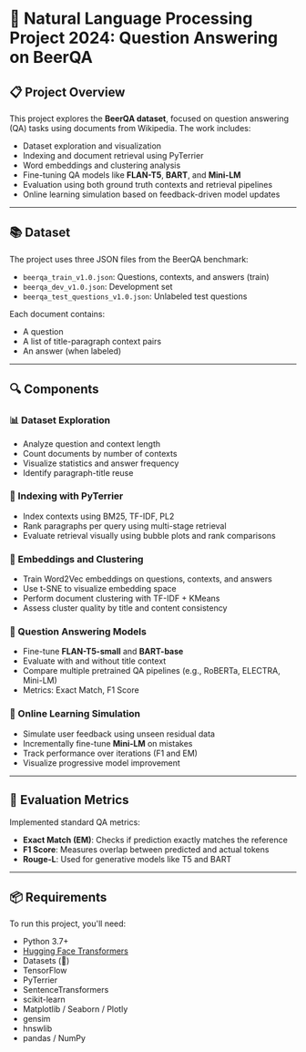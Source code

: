 # 🧠 Natural Language Processing Project 2024: Question Answering on BeerQA

## 📋 Project Overview

This project explores the **BeerQA dataset**, focused on question answering (QA) tasks using documents from Wikipedia. The work includes:

- Dataset exploration and visualization
- Indexing and document retrieval using PyTerrier
- Word embeddings and clustering analysis
- Fine-tuning QA models like **FLAN-T5**, **BART**, and **Mini-LM**
- Evaluation using both ground truth contexts and retrieval pipelines
- Online learning simulation based on feedback-driven model updates

---

## 📚 Dataset

The project uses three JSON files from the BeerQA benchmark:

- `beerqa_train_v1.0.json`: Questions, contexts, and answers (train)
- `beerqa_dev_v1.0.json`: Development set
- `beerqa_test_questions_v1.0.json`: Unlabeled test questions

Each document contains:
- A question
- A list of title-paragraph context pairs
- An answer (when labeled)

---

## 🔍 Components

### 📊 Dataset Exploration
- Analyze question and context length
- Count documents by number of contexts
- Visualize statistics and answer frequency
- Identify paragraph-title reuse

### 📁 Indexing with PyTerrier
- Index contexts using BM25, TF-IDF, PL2
- Rank paragraphs per query using multi-stage retrieval
- Evaluate retrieval visually using bubble plots and rank comparisons

### 📐 Embeddings and Clustering
- Train Word2Vec embeddings on questions, contexts, and answers
- Use t-SNE to visualize embedding space
- Perform document clustering with TF-IDF + KMeans
- Assess cluster quality by title and content consistency

### 🤖 Question Answering Models
- Fine-tune **FLAN-T5-small** and **BART-base**
- Evaluate with and without title context
- Compare multiple pretrained QA pipelines (e.g., RoBERTa, ELECTRA, Mini-LM)
- Metrics: Exact Match, F1 Score

### 🔁 Online Learning Simulation
- Simulate user feedback using unseen residual data
- Incrementally fine-tune **Mini-LM** on mistakes
- Track performance over iterations (F1 and EM)
- Visualize progressive model improvement

---

## 🧪 Evaluation Metrics

Implemented standard QA metrics:
- **Exact Match (EM)**: Checks if prediction exactly matches the reference
- **F1 Score**: Measures overlap between predicted and actual tokens
- **Rouge-L**: Used for generative models like T5 and BART

---

## 📦 Requirements

To run this project, you'll need:

- Python 3.7+
- [Hugging Face Transformers](https://github.com/huggingface/transformers)
- Datasets (🤗)
- TensorFlow
- PyTerrier
- SentenceTransformers
- scikit-learn
- Matplotlib / Seaborn / Plotly
- gensim
- hnswlib
- pandas / NumPy
